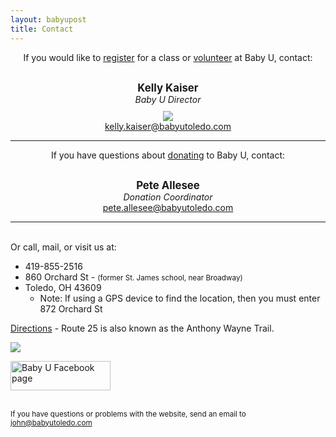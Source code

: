 ```yaml
---
layout: babyupost
title: Contact
---
```


<p><more></p>

<div style="text-align:center;">If you would like to <a href="/how-to-signup">register</a> for a class or <a href="/volunteer">volunteer</a> at Baby U, contact:</div>
<div style="margin-top:30px;text-align:center;font-size:120%;">
<strong>Kelly Kaiser</strong>
</div>
<div  style="text-align:center;">
<em>Baby U Director</em>
</div>
<div  style="margin-top:10px;text-align:center;"><img class="article-person-image" src="https://c2.staticflickr.com/6/5675/21172063324_bc5ec11551_s.jpg">
</div>
<div style="text-align:center;">
<a href="mailto:kelly.kaiser@babyutoledo.com" target="_top">kelly.kaiser@babyutoledo.com</a>  
</div>


<hr class="shortgrey" />


<div  style="text-align:center;">If you have questions about <a href="/donate">donating</a>  to Baby U, contact:</div>
<div  style="margin-top:30px;text-align:center;font-size:120%;">
<strong>Pete Allesee</strong>
</div>
<div   style="text-align:center;">
<em>Donation Coordinator</em>
</div>
<div  style="text-align:center;">
<a href="mailto:pete.allesee@babyutoledo.com" target="_top">pete.allesee@babyutoledo.com</a>    
</div>

<hr class="shortgrey" />

<br> Or call, mail, or visit us at:

* 419-855-2516 
* 860 Orchard St - <small>(former St. James school, near Broadway)</small>
* Toledo, OH 43609
  * Note: If using a GPS device to find the location, then you must enter 872 Orchard St

[Directions](https://www.google.com/maps/place/860+Orchard+St,+Toledo,+OH+43609/@41.6278071,-83.5609685,17z/data=!3m1!4b1!4m2!3m1!1s0x883b870f0aaf7dbf:0x5a0dc7f659246a2a) - Route 25 is also known as the Anthony Wayne Trail.

<a href="https://www.google.com/maps/place/860+Orchard+St,+Toledo,+OH+43609/@41.6278071,-83.5609685,17z/data=!3m1!4b1!4m2!3m1!1s0x883b870f0aaf7dbf:0x5a0dc7f659246a2a"><img border="0" src="https://farm6.staticflickr.com/5562/18684308228_90c4193a64_o.png"></a>


<a href="https://www.facebook.com/Baby-University-129933307049520/timeline/"><img title="Baby U Facebook page" alt="Baby U Facebook page" border="0" width="160" height="47"  src="http://babyutoledo.com/images/facebook_logo-2.png"></a>



<br> <small>If you have questions or problems with the website, send an email to <a href="mailto:john@babyutoledo.com" target="_top">john@babyutoledo.com</a></small>
